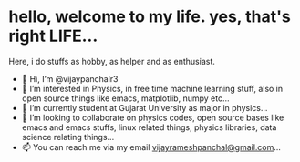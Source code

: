 # hello, welcome to my life. yes, that's right LIFE...

Here, i do stuffs as hobby, as helper and as enthusiast.


- 👋 Hi, I’m @vijaypanchalr3
- 👀 I’m interested in Physics, in free time machine learning stuff, also in open source things like emacs, matplotlib, numpy etc...
- 🌱 I’m currently student at Gujarat University as major in physics...
- 💞️ I’m looking to collaborate on physics codes, open source bases like emacs and emacs stuffs, linux related things, physics libraries, data science relating things...
- 📫 You can reach me via my email vijayrameshpanchal@gmail.com...

<!---
vijaypanchalr3/vijaypanchalr3 is a ✨ special ✨ repository because its `README.md` (this file) appears on your GitHub profile.
You can click the Preview link to take a look at your changes.
--->
